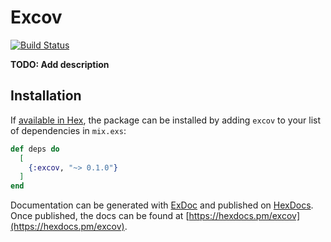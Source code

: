 # Excov

[![Build Status](https://travis-ci.org/luizParreira/excov.svg?branch=master)](https://travis-ci.org/luizParreira/excov)

**TODO: Add description**

## Installation

If [available in Hex](https://hex.pm/docs/publish), the package can be installed
by adding `excov` to your list of dependencies in `mix.exs`:

```elixir
def deps do
  [
    {:excov, "~> 0.1.0"}
  ]
end
```

Documentation can be generated with [ExDoc](https://github.com/elixir-lang/ex_doc)
and published on [HexDocs](https://hexdocs.pm). Once published, the docs can
be found at [https://hexdocs.pm/excov](https://hexdocs.pm/excov).


